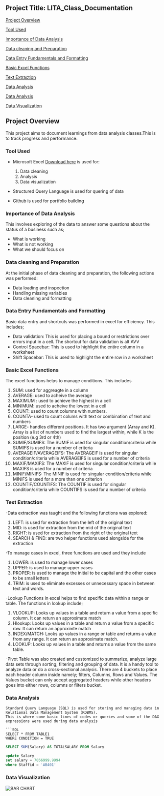 ## Project Title: LITA_Class_Documentation

[Project Overview](#project-overview)

[Tool Used](#tool-used)

[Importance of Data Analysis](#importance-of-data-analysis)

[Data cleaning and Preparation](#data-cleaning-and-preparation)

[Data Entry Fundamentals and Formatting ](#data-entry-fundamentals-and-formatting)

[Basic Excel Functions](#basic-excel-functions)

[Text Extraction](#text-extraction)

[Data Analysis](#data-analysis)

[Data Analysis](#data-analysis)

[Data Visualization](#data-visualization)

## Project Overview
This project aims to document learnings from data analysis classes.This is to track progress and performance.

### Tool Used
- Microsoft Excel [Download here](https://www.microsoft.com) is used for:
  1. Data cleaning
  2. Analysis
  3. Data visualization

- Structured Query Language is used for quering of data
- Github is used for portfolio building

### Importance of Data Analysis
This involves exploring of the data to answer some questions about the status of a business such as;
 - What is working
 - What is not working
 - What we should focus on

### Data cleaning and Preparation
At the initial phase of data cleaning and preparation, the following actions was performed:
   - Data loading and inspection
   - Handling missing variables
   - Data cleaning and formatting

### Data Entry Fundamentals and Formatting 
Basic data entry and shortcuts was performed in excel for efficiency. This includes; 
  - Data validation: This is used for placing a bound or restrictions over errors input in a cell. The shortcut for data validation is alt AVV
  - Control Spacebar: This is used to highlight the entire column in a worksheet
  - Shift Spacebar: This is used to highlight the entire row in a worksheet

### Basic Excel Functions
The excel functions helps to manage conditions. This includes
  1. SUM: used for aggreagte in a column 
  2. AVERAGE: used to acheive the average 
  3. MAXIMUM : used to achieve the highest in a cell
  4. MINIMUM: used to acheive the lowest in a cell
  5. COUNT: used to count columns with numbers. 
  6. COUNTA- used to count colums with text or combination of text and numbers
  7. LARGE- handles different positions. It has two argument (Array and K). Array is a list of numbers used to find the largest within, while K is the position (e.g 3rd or 4th)
  8. SUMIF/SUMIFS: The SUMIF is used for singular condition/criteria while SUMIFS is used for a number of criteria
  9. AVERAGEIF/AVERAGEIFS: The AVERAGEIF is used for singular condition/criteria while AVERAGEIFS is used for a number of criteria
  10. MAXIF/MAXIFS: The MAXIF is used for singular condition/criteria while MAXIFS is used for a number of criteria
  11. MINIF/MINIFS: The MINIF is used for singular condition/criteria while MINIFS is used for a more than one criterion
  12. COUNTIF/COUNTIFS: The COUNTIF is used for singular condition/criteria while COUNTIFS is used for a number of criteria

### Text Extraction

-Data extraction was taught and the following functions was explored:
  1. LEFT: is used for extraction from the left of the original text
  2. MID: is used for extraction from the mid of the original text
  3. RIGHT: is used for extraction from the right of the original text
  4. SEARCH & FIND: are two helper functions used alongside for the extraction

-To manage cases in excel, three functions are used and they include
  1. LOWER: is used to manage lower cases   
  2. UPPER: is used to manage upper cases
  3. PROPER: is used to manage the initial to be capital and the other cases to be small letters
  4. TRIM: is used to eliminate excesses or unnecessary space in between text and words.

-Lookup Functions in excel helps to find specific data within a range or table. The functions in lookup include;
  1. VLOOKUP: Looks up values in a table and return a value from a specific column. It can return an approximate match
  2. Hlookup: Looks up values in a table and return a value from a specific row. It can return an approximte match 
  3. INDEX/MATCH: Looks up values in a range or table and returns a value from any range. It can  return an approximate match.
  4. LOOKUP: Looks up values in a table and returns a value from the same table.

-Pivot Table was also created and customized to summarize, analyze large data sets through sorting, filtering and grouping of data.
It is a handy tool to analyze data or do a cross-sectional analysis. There are 4 buckets to place each header column inside namely;
filters, Columns, Rows and Values. The Values bucket can only accept aggregated headers while other headers goes into either rows, columns or filters bucket.  
   

### Data Analysis
```
Standard Query Language (SQL) is used for storing and managing data in Relational Data Management System (RDBMS).
This is where some basic lines of codes or queries and some of the DAX expressions were used during data analysis

```SQL
SELECT * FROM TABLE1
WHERE CONDITION = TRUE
```

```SQL
SELECT SUM(Salary) AS TOTALSALARY FROM Salary
```

```SQL
update Salary
set salary = 7056999.9994
where Staffid = 'AB401'
```

### Data Visualization

![BAR CHART](https://github.com/user-attachments/assets/27c33ec9-8422-4446-95cd-c213083d552d)

